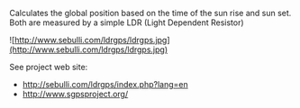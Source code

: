 Calculates the global position based on the time of the sun rise and sun set. Both are measured by a simple LDR (Light Dependent Resistor)

![http://www.sebulli.com/ldrgps/ldrgps.jpg](http://www.sebulli.com/ldrgps/ldrgps.jpg)


See project web site:
  * http://sebulli.com/ldrgps/index.php?lang=en
  * http://www.sgpsproject.org/